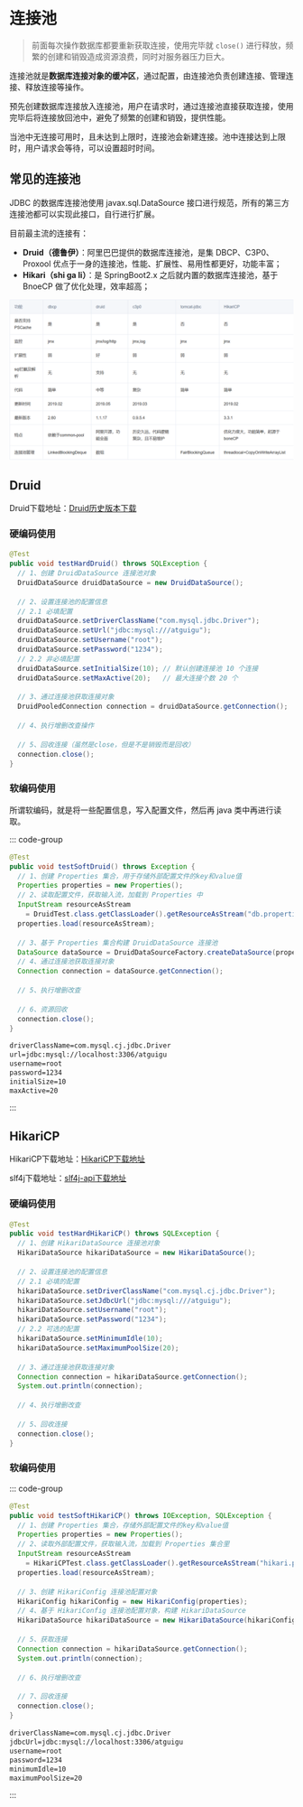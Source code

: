 # 连接池

>前面每次操作数据库都要重新获取连接，使用完毕就 `close()` 进行释放，频繁的创建和销毁造成资源浪费，同时对服务器压力巨大。



连接池就是**数据库连接对象的缓冲区**，通过配置，由连接池负责创建连接、管理连接、释放连接等操作。

 预先创建数据库连接放入连接池，用户在请求时，通过连接池直接获取连接，使用完毕后将连接放回池中，避免了频繁的创建和销毁，提供性能。

当池中无连接可用时，且未达到上限时，连接池会新建连接。池中连接达到上限时，用户请求会等待，可以设置超时时间。



## 常见的连接池

JDBC 的数据库连接池使用 javax.sql.DataSource 接口进行规范，所有的第三方连接池都可以实现此接口，自行进行扩展。

目前最主流的连接有：

- **Druid（德鲁伊）**：阿里巴巴提供的数据库连接池，是集 DBCP、C3P0、Proxool 优点于一身的连接池，性能、扩展性、易用性都更好，功能丰富；
- **Hikari（shi ga li）**：是 SpringBoot2.x 之后就内置的数据库连接池，基于 BnoeCP 做了优化处理，效率超高；

<img src=".\assets\连接池对比.png" alt="连接池对比" style="zoom: 67%;" />



## Druid

Druid下载地址：[Druid历史版本下载](https://repo1.maven.org/maven2/com/alibaba/druid/)



### 硬编码使用

```java
@Test
public void testHardDruid() throws SQLException {
  // 1、创建 DruidDataSource 连接池对象
  DruidDataSource druidDataSource = new DruidDataSource();

  // 2、设置连接池的配置信息
  // 2.1 必填配置
  druidDataSource.setDriverClassName("com.mysql.jdbc.Driver");
  druidDataSource.setUrl("jdbc:mysql:///atguigu");
  druidDataSource.setUsername("root");
  druidDataSource.setPassword("1234");
  // 2.2 非必填配置
  druidDataSource.setInitialSize(10); // 默认创建连接池 10 个连接
  druidDataSource.setMaxActive(20);   // 最大连接个数 20 个

  // 3、通过连接池获取连接对象
  DruidPooledConnection connection = druidDataSource.getConnection();

  // 4、执行增删改查操作

  // 5、回收连接（虽然是close，但是不是销毁而是回收）
  connection.close();
}
```



### 软编码使用

所谓软编码，就是将一些配置信息，写入配置文件，然后再 java 类中再进行读取。

::: code-group

```java [DruidTest] {4,6,7,8}
@Test
public void testSoftDruid() throws Exception {
  // 1、创建 Properties 集合，用于存储外部配置文件的key和value值
  Properties properties = new Properties();
  // 2、读取配置文件，获取输入流，加载到 Properties 中
  InputStream resourceAsStream
    = DruidTest.class.getClassLoader().getResourceAsStream("db.properties");
  properties.load(resourceAsStream);

  // 3、基于 Properties 集合构建 DruidDataSource 连接池
  DataSource dataSource = DruidDataSourceFactory.createDataSource(properties);
  // 4、通过连接池获取连接对象
  Connection connection = dataSource.getConnection();

  // 5、执行增删改查

  // 6、资源回收
  connection.close();
}
```

```properties [db.properties]
driverClassName=com.mysql.cj.jdbc.Driver
url=jdbc:mysql://localhost:3306/atguigu
username=root
password=1234
initialSize=10
maxActive=20
```

:::



## HikariCP

HikariCP下载地址：[HikariCP下载地址](https://repo1.maven.org/maven2/com/zaxxer/HikariCP/)

slf4j下载地址：[slf4j-api下载地址](https://repo1.maven.org/maven2/org/slf4j/slf4j-api/)



### 硬编码使用

```java
@Test
public void testHardHikariCP() throws SQLException {
  // 1、创建 HikariDataSource 连接池对象
  HikariDataSource hikariDataSource = new HikariDataSource();

  // 2、设置连接池的配置信息
  // 2.1 必填的配置
  hikariDataSource.setDriverClassName("com.mysql.cj.jdbc.Driver");
  hikariDataSource.setJdbcUrl("jdbc:mysql:///atguigu");
  hikariDataSource.setUsername("root");
  hikariDataSource.setPassword("1234");
  // 2.2 可选的配置
  hikariDataSource.setMinimumIdle(10);
  hikariDataSource.setMaximumPoolSize(20);

  // 3、通过连接池获取连接对象
  Connection connection = hikariDataSource.getConnection();
  System.out.println(connection);

  // 4、执行增删改查

  // 5、回收连接
  connection.close();
}
```



### 软编码使用

::: code-group

```java [HikariTest] {11,13}
@Test
public void testSoftHikariCP() throws IOException, SQLException {
  // 1、创建 Properties 集合，存储外部配置文件的key和value值
  Properties properties = new Properties();
  // 2、读取外部配置文件，获取输入流，加载到 Properties 集合里
  InputStream resourceAsStream 
    = HikariCPTest.class.getClassLoader().getResourceAsStream("hikari.properties");
  properties.load(resourceAsStream);

  // 3、创建 HikariConfig 连接池配置对象
  HikariConfig hikariConfig = new HikariConfig(properties);
  // 4、基于 HikariConfig 连接池配置对象，构建 HikariDataSource
  HikariDataSource hikariDataSource = new HikariDataSource(hikariConfig);

  // 5、获取连接
  Connection connection = hikariDataSource.getConnection();
  System.out.println(connection);

  // 6、执行增删改查

  // 7、回收连接
  connection.close();
}
```

```properties [hikari.properties]
driverClassName=com.mysql.cj.jdbc.Driver
jdbcUrl=jdbc:mysql://localhost:3306/atguigu
username=root
password=1234
minimumIdle=10
maximumPoolSize=20
```

:::

